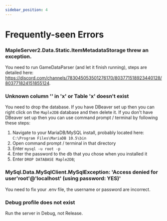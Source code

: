 ```yaml
---
sidebar_position: 4
---
```


# Frequently-seen Errors

### MapleServer2.Data.Static.ItemMetadataStorage threw an exception.

You need to run GameDataParser (and let it finish running), steps are detailed here: https://discord.com/channels/783045053501276170/803771518923440128/803771824151855124.

### Unknown column '' in 'x' or Table 'x' doesn't exist

You need to drop the database. If you have DBeaver set up then you can right click on the `Maple2DB` database and then delete it. If you don't have DBeaver set up then you can use command prompt / terminal by following these steps:

1. Navigate to your MariaDB/MySQL install, probably located here: `C:\Program Files\MariaDB 10.5\bin`
2. Open command prompt / terminal in that directory
3. Enter `mysql -u root -p`
4. Enter the password to the db that you chose when you installed it
5. Enter `DROP DATABASE Maple2DB`;

### MySql.Data.MySqlClient.MySqlException: 'Access denied for user'root'@'localhost' (using password: YES)'

You need to fix your .env file, the username or password are incorrect.

### Debug profile does not exist

Run the server in Debug, not Release.
